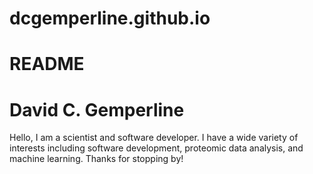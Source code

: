 # dcgemperline.github.io 
# README

David C. Gemperline
===================

Hello, I am a scientist and software developer. I have a wide variety of interests including software development, proteomic data analysis, and machine learning. Thanks for stopping by!
